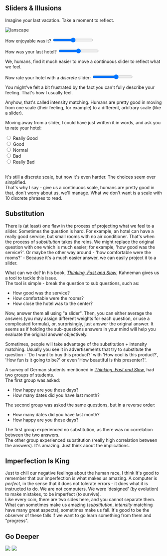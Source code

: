 ## Sliders & Illusions

Imagine your last vacation. Take a moment to reflect.

![lanscape](http://upload.wikimedia.org/wikipedia/commons/e/ef/Mount_Hood_reflected_in_Mirror_Lake%2C_Oregon.jpg)

How enjoyable was it?
<input type="range" id="vacation-joy-range"></input>

How was your last hotel?
<input type="range" id="hotel-joy-range"></input>

We, humans, find it much easier to move a continuous slider to reflect what we feel.

Now rate your hotel with a *discrete* slider:
<input id="discrete-slider" type ="range" min ="0" max="10" step ="2"/>

You might've felt a bit frustrated by the fact you can't fully describe your feeling. That's how I usually feel.

Anyhow, that's called intensity matching. Humans are pretty good in moving from one scale (their feeling, for example) to a different, arbitrary scale (like a slider).

Moving away from a slider, I could have just written it in words, and ask you to rate your hotel:

<form action="">
<input type="radio" name="hotel-rating" value="male"> Really Good<br>
<input type="radio" name="hotel-rating" value="female"> Good<br>
<input type="radio" name="hotel-rating" value="female"> Normal
<br>
<input type="radio" name="hotel-rating" value="female"> Bad<br>
<input type="radio" name="hotel-rating" value="female"> Really Bad
</form>

<br>
It's still a discrete scale, but now it's even harder. The choices seem over simplified. <br>
That's why I say - give us a continuous scale, humans are pretty good in that, don't worry about us, we'll manage. What we don't want is a scale with 10 discrete phrases to read.

## Substitution
There is (at least) one flaw in the process of projecting what we feel to a slider. Sometimes the question is hard. For example, an hotel can have a really good service, but small rooms with no air conditioner. That's when the process of *substitution* takes the reins. We might replace the original question with one which is much easier; for example, 'how good was the service?'. Or maybe the other way around - 'how comfortable were the rooms?' - Because it's a much easier answer, we can easily project it to a slider.

What can we do? In his book, *[Thinking, Fast and Slow](http://www.amazon.com/gp/product/0374533555/ref=as_li_tl?ie=UTF8&camp=1789&creative=9325&creativeASIN=0374533555&linkCode=as2&tag=abaofth-20&linkId=RDODBSHWZ456DLHI)*, Kahneman gives us a tool to tackle this issue. <br>
The tool is simple - break the question to sub questions, such as:

- How good was the service?
- How comfortable were the rooms?
- How close the hotel was to the center?

Now, answer them all using "a slider". Then, you can either average the answers (you may assign different weights for each question, or use a complicated formula), or, surprisingly, just answer the original answer. It seems as if holding the sub-questions answers in your mind will help you evaluate the original answer objectively.

Sometimes, people will take advantage of the substitution + intensity matching. Usually you see it in advertisements that try to substitute the question - 'Do I want to buy this product?' with 'How cool is this product?', 'How fun is it going to be?' or even 'How beautiful is this presenter?'. <br>

A survey of German students mentioned in *[Thinking, Fast and Slow](http://www.amazon.com/gp/product/0374533555/ref=as_li_tl?ie=UTF8&camp=1789&creative=9325&creativeASIN=0374533555&linkCode=as2&tag=abaofth-20&linkId=RDODBSHWZ456DLHI)*, had two groups of students. <br>
The first group was asked:

- How happy are you these days?
- How many dates did you have last month?

The second group was asked the same questions, but in a reverse order:

- How many dates did you have last month?
- How happy are you these days?

The first group experienced no substitution, as there was no correlation between the two answers. <br>
The other group experienced substitution (really high correlation between the answers). It's amazing. Just think about the implications.

## Imperfection Is King
Just to chill our negative feelings about the human race, I think It's good to remember that our imperfection is what makes us amazing. A computer is _perfect_, in the sense that it does not tolerate errors - it does what it is instructed to do. We are not computers. We were 'designed' (by evolution) to make mistakes, to be imperfect (to survive). <br>
Like every coin, there are two sides here, and you cannot separate them. What can sometimes make us amazing (_substitution_, _intensity_ matching have many great aspects), sometimes make us fall. It's good to be the observer of these falls if we want to go learn something from them and "progress".

## Go Deeper
<div class="books-container">
<a href="http://www.amazon.com/gp/product/0374533555/ref=as_li_tl?ie=UTF8&camp=1789&creative=9325&creativeASIN=0374533555&linkCode=as2&tag=abaofth-20&linkId=X2JK3LESXOO4NY2S" target="_blank"><img border="0" src="http://ws-na.amazon-adsystem.com/widgets/q?_encoding=UTF8&ASIN=0374533555&Format=_SL250_&ID=AsinImage&MarketPlace=US&ServiceVersion=20070822&WS=1&tag=abaofth-20" ></a><img src="http://ir-na.amazon-adsystem.com/e/ir?t=abaofth-20&l=as2&o=1&a=0374533555" width="1" height="1" border="0" alt="" style="border:none !important; margin:0px !important;" />
<a href="http://www.amazon.com/gp/product/0679758941/ref=as_li_tl?ie=UTF8&camp=1789&creative=9325&creativeASIN=0679758941&linkCode=as2&tag=abaofth-20&linkId=MJMKV3FDCSCXH46B" target="_blank"><img border="0"  src="http://ws-na.amazon-adsystem.com/widgets/q?_encoding=UTF8&ASIN=0679758941&Format=_SL250_&ID=AsinImage&MarketPlace=US&ServiceVersion=20070822&WS=1&tag=abaofth-20" ></a><img src="http://ir-na.amazon-adsystem.com/e/ir?t=abaofth-20&l=as2&o=1&a=0679758941" width="1" height="1" border="0" alt="" style="border:none !important; margin:0px !important;" />

</div>
